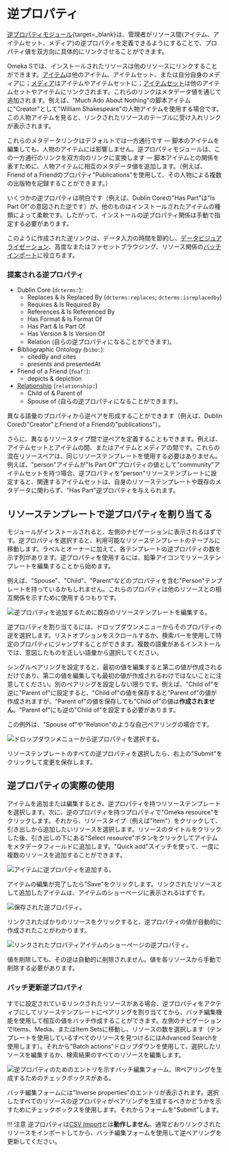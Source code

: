 # 逆プロパティ

[逆プロパティモジュール](https://omeka.org/s/modules/InverseProperties/){target=_blank}は、管理者がリソース間(アイテム、アイテムセット、メディア)の逆プロパティを定義できるようにすることで、プロパティ値を双方向に具体的にリンクさせることができます。

Omeka Sでは、インストールされたリソースは他のリソースにリンクすることができます。[アイテム](../content/items.md#linked-resources)は他のアイテム、アイテムセット、または自分自身のメディアに；[メディア](../content/media.md#omeka-resource)はアイテムやアイテムセットに；[アイテムセット](/content/item-sets.md#linked-resources)は他のアイテムセットやアイテムにリンクされます。これらのリンクはメタデータ値を通じて追加されます。例えば、"Much Ado About Nothing"の脚本アイテムに"Creator"として"William Shakespeare"の人物アイテムを使用する場合です。この人物アイテムを見ると、リンクされたリソースのテーブルに受け入れリンクが表示されます。

これらのメタデータリンクはデフォルトでは一方通行です ― 脚本のアイテムを編集しても、人物のアイテムには影響しません。逆プロパティモジュールは、この一方通行のリンクを双方向のリンクに変換します ― 脚本アイテムとの関係を表すために、人物アイテムに相互のメタデータ値を追加します。（例えば、Friend of a Friendのプロパティ"Publications"を使用して、その人物による複数の出版物を記録することができます。）

いくつかの逆プロパティは明白です（例えば、Dublin Coreの"Has Part"は"Is Part Of"の意図された逆です）が、他のものはインストールされたアイテムの種類によって柔軟です。したがって、インストールの逆プロパティ関係は手動で指定する必要があります。

このように作成された逆リンクは、データ入力の時間を節約し、[データビジュアライゼーション](datavisualization.md)、高度なまたはファセットブラウジング、リソース関係の[バッチインポート](CSVImport.md)に役立ちます。

### 提案される逆プロパティ

- Dublin Core (`dcterms:`):
    - Replaces & Is Replaced By (`dcterms:replaces`; `dcterms:isreplacedby`)
    - Requires & Is Required By
    - References & Is Referenced By
    - Has Format & Is Format Of
    - Has Part & Is Part Of
    - Has Version & Is Version Of
    - Relation (自らの逆プロパティになることができます)。
- Bibliographic Ontology (`bibo:`):
    - citedBy and cites
    - presents and presentedAt
- Friend of a Friend (`foaf:`):
    - depicts & depiction
- [Relationship](http://purl.org/vocab/relationship) (`relationship:`)
    - Child of & Parent of
    - Spouse of (自らの逆プロパティになることができます)。

異なる語彙のプロパティから逆ペアを形成することができます（例えば、Dublin Coreの"Creator"とFriend of a Friendの"publications"）。

さらに、異なるリソースタイプ間で逆ペアを定義することもできます。例えば、アイテムセットとアイテムの間、またはアイテムとメディアの間です。これらの混在リソースペアは、同じリソーステンプレートを使用する必要はありません。例えば、"person"アイテムが"Is Part Of"プロパティの値として"community"アイテムセットを持つ場合、逆プロパティを"person"リソーステンプレートに設定すると、関連するアイテムセットは、自身のリソーステンプレートや既存のメタデータに関わらず、"Has Part"逆プロパティを与えられます。

## リソーステンプレートで逆プロパティを割り当てる

モジュールがインストールされると、左側のナビゲーションに表示されるはずです。逆プロパティを選択すると、利用可能なリソーステンプレートのテーブルに移動します。ラベルとオーナーに加えて、各テンプレートの逆プロパティの数を示す列があります。逆プロパティを使用するには、鉛筆アイコンでリソーステンプレートを編集することから始めます。

例えば、"Spouse"、"Child"、"Parent"などのプロパティを含む"Person"テンプレートを持っているかもしれません。これらのプロパティは他のリソースとの相互関係を示すために使用するつもりです。

![逆プロパティを追加するために既存のリソーステンプレートを編集する。](modulesfiles/inverseProperties_edit.png)

逆プロパティを割り当てるには、ドロップダウンメニューからそのプロパティの逆を選択します。リストオプションをスクロールするか、検索バーを使用して特定のプロパティにジャンプすることができます。複数の語彙があるインストールでは、意図したものを正しい語彙から選択してください。

シングルペアリングを設定すると、最初の値を編集すると第二の値が作成されるだけであり、第二の値を編集しても最初の値が作成されるわけではないことに注意してください。別のペアリングを設定しない限りです。例えば、"Child of"を逆に"Parent of"に設定すると、"Child of"の値を保存すると"Parent of"の値が作成されますが、"Parent of"の値を保存しても"Child of"の値は**作成されません**。"Parent of"にも逆の"Child of"を設定する必要があります。

この例外は、"Spouse of"や"Relation"のような自己ペアリングの場合です。

![ドロップダウンメニューから逆プロパティを選択する。](modulesfiles/inverseProperties_dropdown.png)

リソーステンプレートのすべての逆プロパティを選択したら、右上の"Submit"をクリックして変更を保存します。

## 逆プロパティの実際の使用

アイテムを追加または編集するとき、逆プロパティを持つリソーステンプレートを選択します。次に、逆のプロパティを持つプロパティで"Omeka resource"をクリックします。それから、リソースタイプ（例えば"Item"）をクリックして、引き出しから追加したいリソースを選択します。リソースのタイトルをクリックした後、引き出しの下にある"Select resource"ボタンをクリックしてアイテムをメタデータフィールドに追加します。"Quick add"スイッチを使って、一度に複数のリソースを追加することができます。

![アイテムに逆プロパティを追加する。](modulesfiles/inverseProperties_add.png)

アイテムの編集が完了したら"Save"をクリックします。リンクされたリソースとして追加したアイテムは、アイテムのショーページに表示されるはずです。

![保存された逆プロパティ。](modulesfiles/inverseProperties_itemShow.png)

リンクされたばかりのリソースをクリックすると、逆プロパティの値が自動的に作成されたことがわかります。

![リンクされたプロパティアイテムのショーページの逆プロパティ。](modulesfiles/inverseProperties_linkedProperty.png)

値を削除しても、その逆は自動的に削除されません。値を各リソースから手動で削除する必要があります。

### バッチ更新逆プロパティ

すでに設定されているリンクされたリソースがある場合、逆プロパティをアクティブにしてリソーステンプレートにペアリングを割り当ててから、バッチ編集機能を使用して相互の値をバッチ作成することができます。左側のナビゲーションでItems、Media、またはItem Setsに移動し、リソースの数を選択します（テンプレートを使用しているすべてのリソースを見つけるにはAdvanced Searchを使用します）。それから"Batch actions"ドロップダウンを使用して、選択したリソースを編集するか、検索結果のすべてのリソースを編集します。

![逆プロパティのためのエントリを示すバッチ編集フォーム、IRペアリングを生成するためのチェックボックスがある。](modulesfiles/inverseProperties_batchedit.png)

バッチ編集フォームには"Inverse properties"のエントリが表示されます。選択したすべてのリソースの逆プロパティがペアリングを生成するべきかどうかを示すためにチェックボックスを使用します。それからフォームを"Submit"します。

!!! 注意
	逆プロパティは[CSV Import](CSVImport.md)とは**動作しません**。通常どおりリンクされたリソースをインポートしてから、バッチ編集フォームを使用して逆ペアリングを更新してください。